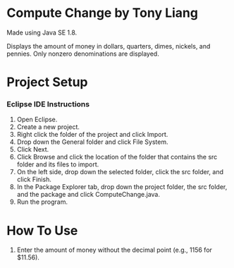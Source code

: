 # Compute Change by Tony Liang

Made using Java SE 1.8.

Displays the amount of money in dollars, quarters, dimes, nickels, and pennies. Only nonzero denominations are displayed.

# Project Setup

### Eclipse IDE Instructions
1. Open Eclipse.
2. Create a new project.
3. Right click the folder of the project and click Import.
4. Drop down the General folder and click File System.
5. Click Next.
6. Click Browse and click the location of the folder that contains the src folder and its files to import.
7. On the left side, drop down the selected folder, click the src folder, and click Finish.
8. In the Package Explorer tab, drop down the project folder, the src folder, and the package and click ComputeChange.java.
9. Run the program.

# How To Use
1. Enter the amount of money without the decimal point (e.g., 1156 for $11.56).